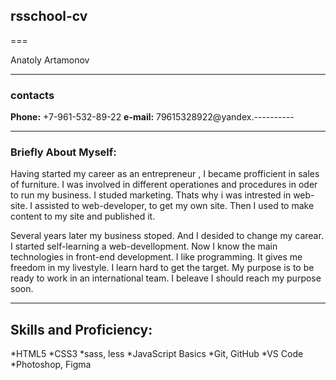 ## rsschool-cv

===

Anatoly Artamonov

---

### contacts

**Phone:** +7-961-532-89-22
**e-mail:** 79615328922@yandex.----------

---

### **Briefly About Myself:**

Having started my career as an entrepreneur , I became profficient in sales of furniture. I was involved in different operationes and procedures in oder to run my business. I studed marketing. Thats why i was intrested in web-site. I assisted to web-developer, to get my own site.
Then I used to make content to my site and published it.

Several years later my business stoped. And I desided to change my carear. I started self-learning a web-devellopment.
Now I know the main technologies in front-end development.
I like programming. It gives me freedom in my livestyle. I learn hard to get the target. My purpose is to be ready to work in an international team. I beleave I should reach my purpose soon.

---

## **Skills and Proficiency:**

*HTML5
*CSS3
*sass, less
*JavaScript Basics
*Git, GitHub
*VS Code
\*Photoshop, Figma
